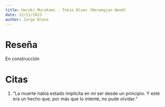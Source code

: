 ```yaml
---
title: Haruki Murakami - Tokio Blues (Norwegian Wood)
date: 22/11/2023
author: Jorge Bravo
---
```


# Reseña
En construcción

# Citas
<ol>
    <li><q>La muerte había estado implícita en mi ser desde un principio. Y esté era un hecho que, por más que lo intenté, no pude olvidar.</q></li>
</ol>
